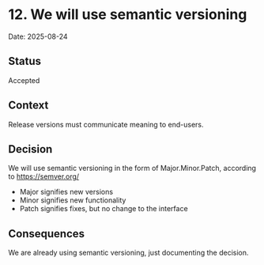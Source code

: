 # 12. We will use semantic versioning

Date: 2025-08-24

## Status

Accepted

## Context
Release versions must communicate meaning to end-users.

## Decision
We will use semantic versioning in the form of Major.Minor.Patch, according to
https://semver.org/

* Major signifies new versions
* Minor signifies new functionality
* Patch signifies fixes, but no change to the interface

## Consequences
We are already using semantic versioning, just documenting the decision.
